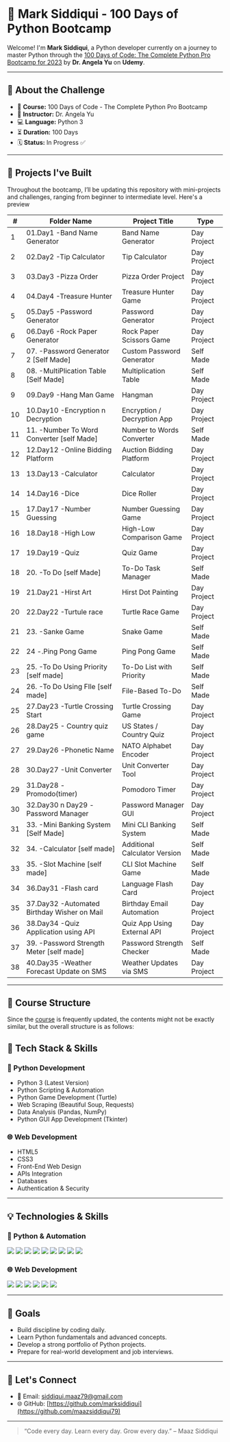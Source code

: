 # 🐍 Mark Siddiqui - 100 Days of Python Bootcamp

Welcome! I'm **Mark Siddiqui**, a Python developer currently on a journey to master Python through the [100 Days of Code: The Complete Python Pro Bootcamp for 2023](https://www.udemy.com/course/100-days-of-code/) by **Dr. Angela Yu** on **Udemy**.

---

## 📅 About the Challenge

- 📘 **Course:** 100 Days of Code - The Complete Python Pro Bootcamp
- 🧠 **Instructor:** Dr. Angela Yu
- 💻 **Language:** Python 3
- ⏳ **Duration:** 100 Days
- 🗓️ **Status:** In Progress ✅

---

## 🚀 Projects I've Built

Throughout the bootcamp, I’ll be updating this repository with mini-projects and challenges, ranging from beginner to intermediate level. Here's a preview



| #  | Folder Name                                 | Project Title                 | Type         |
| -- | ------------------------------------------- | ----------------------------- | -----------  |
| 1  | 01.Day1 -Band Name Generator                | Band Name Generator           | Day Project  |
| 2  | 02.Day2 -Tip Calculator                     | Tip Calculator                | Day Project  |
| 3  | 03.Day3 -Pizza Order                        | Pizza Order Project           | Day Project  |
| 4  | 04.Day4 -Treasure Hunter                    | Treasure Hunter Game          | Day Project  |
| 5  | 05.Day5 -Password Generator                 | Password Generator            | Day Project  |
| 6  | 06.Day6 -Rock Paper Generator               | Rock Paper Scissors Game      | Day Project  |
| 7  | 07. -Password Generator 2 \[Self Made]      | Custom Password Generator     | Self Made    |
| 8  | 08. -MultiPlication Table \[Self Made]      | Multiplication Table          | Self Made    |
| 9  | 09.Day9 -Hang Man Game                      | Hangman                       | Day Project  |
| 10 | 10.Day10 -Encryption n Decryption           | Encryption / Decryption App   | Day Project  |
| 11 | 11. -Number To Word Converter \[self Made]  | Number to Words Converter     | Self Made    |
| 12 | 12.Day12 -Online Bidding Platform           | Auction Bidding Platform      | Day Project  |
| 13 | 13.Day13 -Calculator                        | Calculator                    | Day Project  |
| 14 | 14.Day16 -Dice                              | Dice Roller                   | Day Project  |
| 15 | 17.Day17 -Number Guessing                   | Number Guessing Game          | Day Project  |
| 16 | 18.Day18 -High Low                          | High-Low Comparison Game      | Day Project  |
| 17 | 19.Day19 -Quiz                              | Quiz Game                     | Day Project  |
| 18 | 20. -To Do \[self Made]                     | To-Do Task Manager            | Self Made    |
| 19 | 21.Day21 -Hirst Art                         | Hirst Dot Painting            | Day Project  |
| 20 | 22.Day22 -Turtule race                      | Turtle Race Game              | Day Project  |
| 21 | 23. -Sanke Game                             | Snake Game                    | Self Made    |
| 22 | 24 -.Ping Pong Game                         | Ping Pong Game                | Self Made    |
| 23 | 25. -To Do Using Priority \[self made]      | To-Do List with Priority      | Self Made    |
| 24 | 26. -To Do Using FIle \[self made]          | File-Based To-Do              | Self Made    |
| 25 | 27.Day23 -Turtle Crossing Start             | Turtle Crossing Game          | Day Project  |
| 26 | 28.Day25 - Country quiz game                | US States / Country Quiz      | Day Project  |
| 27 | 29.Day26 -Phonetic Name                     | NATO Alphabet Encoder         | Day Project  |
| 28 | 30.Day27 -Unit Converter                    | Unit Converter Tool           | Day Project  |
| 29 | 31.Day28 -Promodo(timer)                    | Pomodoro Timer                | Day Project  |
| 30 | 32.Day30 n Day29 -Password Manager          | Password Manager GUI          | Day Project  |
| 31 | 33. -Mini Banking System \[Self Made]       | Mini CLI Banking System       | Self Made    |
| 32 | 34. -Calculator \[self made]                | Additional Calculator Version | Self Made    |
| 33 | 35. -Slot Machine \[self made]              | CLI Slot Machine Game         | Self Made    |
| 34 | 36.Day31 -Flash card                        | Language Flash Card           | Day Project  |
| 35 | 37.Day32 -Automated Birthday Wisher on Mail | Birthday Email Automation     | Day Project  |
| 36 | 38.Day34 -Quiz Application using API        | Quiz App Using External API   | Day Project  |
| 37 | 39. -Password Strength Meter \[self made]   | Password Strength Checker     | Self Made    |
| 38 | 40.Day35 -Weather Forecast Update on SMS    | Weather Updates via SMS       | Day Project  |





---

## 📘 Course Structure

Since the [course](https://github.com/maazsiddiqui79) is frequently updated, the contents might not be exactly similar, but the overall structure is as follows:

## 🧠 Tech Stack & Skills

### 🐍 Python Development
- Python 3 (Latest Version)
- Python Scripting & Automation
- Python Game Development (Turtle)
- Web Scraping (Beautiful Soup, Requests)
- Data Analysis (Pandas, NumPy)
- Python GUI App Development (Tkinter)

### 🌐 Web Development
- HTML5
- CSS3
- Front-End Web Design
- APIs Integration
- Databases
- Authentication & Security

---

## 💡 Technologies & Skills

### 🐍 Python & Automation
<p align="left">
  <img src="https://img.shields.io/badge/Python-3776AB?style=flat-square&logo=python&logoColor=white"/>  
  <img src="https://img.shields.io/badge/Scripting–Automation-4B4B4B?style=flat-square"/>  
  <img src="https://img.shields.io/badge/Game%20Dev–Turtle-4B4B4B?style=flat-square"/>  
  <img src="https://img.shields.io/badge/Web%20Scraping-4B4B4B?style=flat-square"/>  
  <img src="https://img.shields.io/badge/BeautifulSoup-4B4B4B?style=flat-square"/>  
  <img src="https://img.shields.io/badge/Requests-4B4B4B?style=flat-square"/>  
  <img src="https://img.shields.io/badge/Pandas-4B4B4B?style=flat-square"/>  
  <img src="https://img.shields.io/badge/NumPy-4B4B4B?style=flat-square"/>  
  <img src="https://img.shields.io/badge/Tkinter-4B4B4B?style=flat-square"/>  
</p>

### 🌐 Web Development
<p align="left">
  <img src="https://img.shields.io/badge/HTML5-E34F26?style=flat-square&logo=html5&logoColor=white"/>  
  <img src="https://img.shields.io/badge/CSS3-1572B6?style=flat-square&logo=css3&logoColor=white"/>  
  <img src="https://img.shields.io/badge/API-4B4B4B?style=flat-square"/>  
  <img src="https://img.shields.io/badge/Databases-4B4B4B?style=flat-square"/>  
  <img src="https://img.shields.io/badge/Authentication-4B4B4B?style=flat-square"/>  
  <img src="https://img.shields.io/badge/Web%20Design-4B4B4B?style=flat-square"/>  
</p>


---

## 📌 Goals

- Build discipline by coding daily.
- Learn Python fundamentals and advanced concepts.
- Develop a strong portfolio of Python projects.
- Prepare for real-world development and job interviews.

---

## 🙌 Let's Connect

- 📧 Email: siddiqui.maaz79@gmail.com
- 🌐 GitHub: [https://github.com/marksiddiqui](https://github.com/maazsiddiqui79)


---

> “Code every day. Learn every day. Grow every day.” – Maaz Siddiqui

